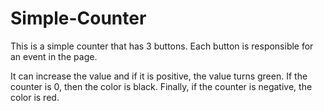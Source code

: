 # Simple-Counter


This is a simple counter that has 3 buttons. Each button is responsible for an event in the page.



It can increase the value and if it is positive, the value turns green. If the counter is 0, then the color is black. Finally, if the counter is negative, the color is red.
